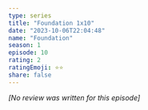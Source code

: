 ```yaml
---
type: series
title: "Foundation 1x10"
date: "2023-10-06T22:04:48"
name: "Foundation"
season: 1
episode: 10
rating: 2
ratingEmoji: ⭐️⭐️
share: false
---
```


*[No review was written for this episode]*

